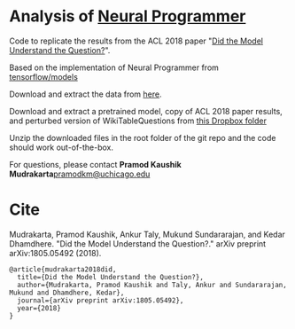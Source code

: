 # Analysis of [Neural Programmer](https://arxiv.org/abs/1611.08945)

Code to replicate the results from the ACL 2018 paper "[Did the Model Understand the Question?](https://arxiv.org/abs/1805.05492)". 

Based on the implementation of Neural Programmer from [tensorflow/models](https://github.com/tensorflow/models/tree/master/research/neural_programmer)

Download and extract the data from [here](https://www.dropbox.com/s/9tvtcv6lmy51zfw/data.zip?dl=0). 

Download and extract a pretrained model, copy of ACL 2018 paper results, and
perturbed version of WikiTableQuestions from [this Dropbox folder](https://www.dropbox.com/sh/wf34jq7kvazpggv/AABkYhEEVAen2yxwdUmCZ2uqa?dl=0)

Unzip the downloaded files in the root folder of the git repo and the code
should work out-of-the-box. 

For questions, please contact **Pramod Kaushik
Mudrakarta**[pramodkm@uchicago.edu](mailto:pramodkm@uchicago.edu)

# Cite 

Mudrakarta, Pramod Kaushik, Ankur Taly, Mukund Sundararajan, and Kedar Dhamdhere. "Did the Model Understand the Question?." arXiv preprint arXiv:1805.05492 (2018).

```
@article{mudrakarta2018did,
  title={Did the Model Understand the Question?},
  author={Mudrakarta, Pramod Kaushik and Taly, Ankur and Sundararajan, Mukund and Dhamdhere, Kedar},
  journal={arXiv preprint arXiv:1805.05492},
  year={2018}
}
```
